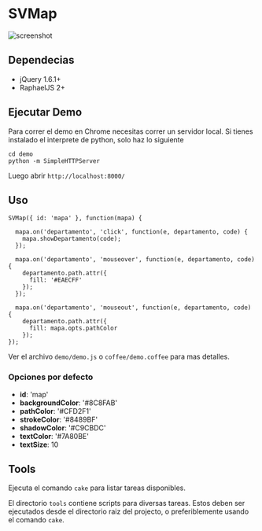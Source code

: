# SVMap

![screenshot](http://i.imgur.com/nX6cnl.png)

## Dependecias

* jQuery 1.6.1+
* RaphaelJS 2+

## Ejecutar Demo
Para correr el demo en Chrome necesitas correr un servidor local. Si
tienes instalado el interprete de python, solo haz lo siguiente

    cd demo
    python -m SimpleHTTPServer

Luego abrir `http://localhost:8000/`

## Uso

    SVMap({ id: 'mapa' }, function(mapa) {

      mapa.on('departamento', 'click', function(e, departamento, code) {
        mapa.showDepartamento(code);
      });

      mapa.on('departamento', 'mouseover', function(e, departamento, code) {
        departamento.path.attr({
          fill: '#EAECFF'
        });
      });

      mapa.on('departamento', 'mouseout', function(e, departamento, code) {
        departamento.path.attr({
          fill: mapa.opts.pathColor
        });
    });

Ver el archivo `demo/demo.js` o `coffee/demo.coffee` para mas detalles.

### Opciones por defecto

* **id**:              'map'
* **backgroundColor**: '#8C8FAB'
* **pathColor**:       '#CFD2F1'
* **strokeColor**:     '#8489BF'
* **shadowColor**:     '#C9CBDC'
* **textColor**:       '#7A80BE'
* **textSize**:         10

## Tools

Ejecuta el comando `cake` para listar tareas disponibles.

El directorio `tools` contiene scripts para diversas tareas. Estos deben
ser ejecutados desde el directorio raiz del projecto, o preferiblemente
usando el comando `cake`.
